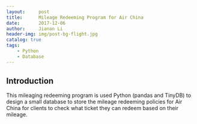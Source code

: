```yaml
---
layout:     post
title:      Mileage Redeeming Program for Air China
date:       2017-12-06
author:     Jianan Li
header-img: img/post-bg-flight.jpg
catalog: true
tags:
    - Python
    - Database
---
```


## Introduction
This mileaging redeeming program is used Python (pandas and TinyDB) to design a small database to store the mileage redeeming policies for Air China for clients to check what ticket they can redeem based on their mileage.

## 
